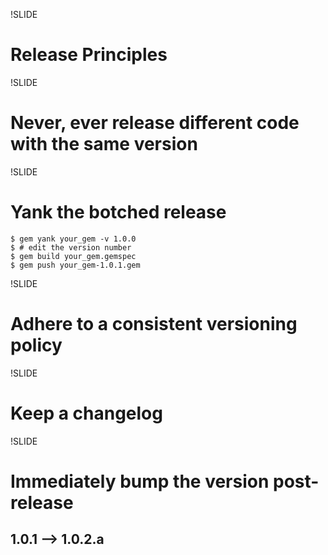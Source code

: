 !SLIDE
# Release Principles

!SLIDE
# Never, ever release different code with the same version

!SLIDE
# Yank the botched release

    $ gem yank your_gem -v 1.0.0
    $ # edit the version number
    $ gem build your_gem.gemspec
    $ gem push your_gem-1.0.1.gem

!SLIDE
# Adhere to a consistent versioning policy

!SLIDE
# Keep a changelog

!SLIDE
# Immediately bump the version post-release
## 1.0.1 --> 1.0.2.a


